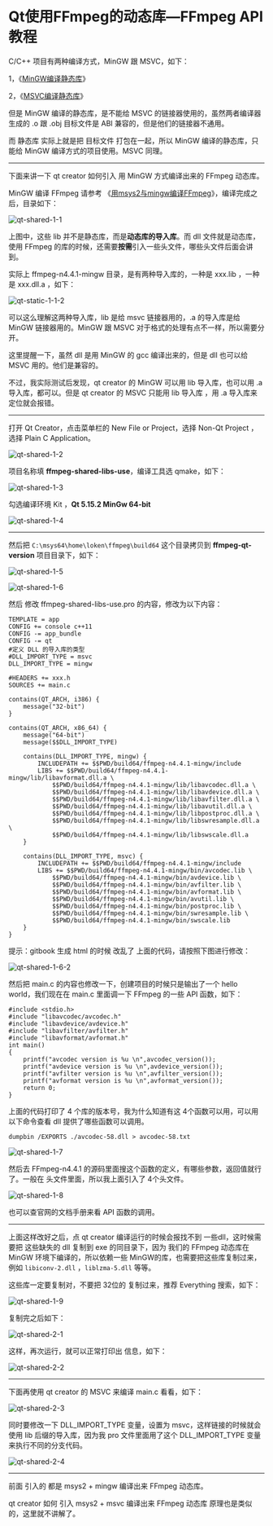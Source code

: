 # Qt使用FFmpeg的动态库—FFmpeg API教程

C/C++ 项目有两种编译方式，MinGW  跟 MSVC，如下：

1，《[MinGW编译静态库](https://ffmpeg.xianwaizhiyin.net/base-compile/mingw-static.html)》

2，《[MSVC编译静态库](https://ffmpeg.xianwaizhiyin.net/base-compile/msvc-static.html)》

但是 MinGW 编译的静态库，是不能给 MSVC 的链接器使用的，虽然两者编译器生成的 .o 跟 .obj 目标文件是 ABI 兼容的，但是他们的链接器不通用。

而 静态库 实际上就是把 目标文件 打包在一起，所以 MinGW 编译的静态库，只能给 MinGW 编译方式的项目使用。MSVC 同理。

------

下面来讲一下 qt creator 如何引入 用 MinGW 方式编译出来的 FFmpeg 动态库。

MinGW 编译 FFmpeg 请参考 《[用msys2与mingw编译FFmpeg](https://ffmpeg.xianwaizhiyin.net/debug-ffmpeg/msys2-mingw.html)》，编译完成之后，目录如下：

![qt-shared-1-1](qt-shared\qt-shared-1-1.png)

上图中，这些 lib 并不是静态库，而是**动态库的导入库**。而 dll 文件就是动态库，使用 FFmpeg 的库的时候，还需要**按需**引入一些头文件，哪些头文件后面会讲到。

实际上 ffmpeg-n4.4.1-mingw 目录，是有两种导入库的，一种是 xxx.lib ，一种是 xxx.dll.a ，如下：

![qt-static-1-1-2](qt-static\qt-static-1-1-2.png)

可以这么理解这两种导入库，lib 是给 msvc 链接器用的，.a 的导入库是给 MinGW 链接器用的。MinGW  跟 MSVC 对于格式的处理有点不一样，所以需要分开。

这里提醒一下，虽然 dll 是用 MinGW 的 gcc 编译出来的，但是 dll 也可以给 MSVC 用的。他们是兼容的。

不过，我实际测试后发现，qt creator 的 MinGW 可以用 lib 导入库，也可以用 .a 导入库，都可以。但是 qt creator 的 MSVC 只能用 lib 导入库 ，用  .a 导入库来定位就会报错。

------

打开 Qt Creator，点击菜单栏的 New File or Project，选择 Non-Qt Project ，选择 Plain C Application。

![qt-shared-1-2](qt-shared\qt-shared-1-2.png)

项目名称填 **ffmpeg-shared-libs-use**，编译工具选 qmake，如下：

![qt-shared-1-3](qt-shared\qt-shared-1-3.png)

勾选编译环境 Kit ，**Qt 5.15.2 MinGw 64-bit**

![qt-shared-1-4](qt-shared\qt-shared-1-4.png)

------

然后把 `C:\msys64\home\loken\ffmpeg\build64` 这个目录拷贝到 **ffmpeg-qt-version** 项目目录下，如下：

![qt-shared-1-5](qt-shared\qt-shared-1-5.png)

![qt-shared-1-6](qt-shared\qt-shared-1-6.png)

然后 修改 ffmpeg-shared-libs-use.pro 的内容，修改为以下内容：

```
TEMPLATE = app
CONFIG += console c++11
CONFIG -= app_bundle
CONFIG -= qt
#定义 DLL 的导入库的类型
#DLL_IMPORT_TYPE = msvc
DLL_IMPORT_TYPE = mingw

#HEADERS += xxx.h
SOURCES += main.c

contains(QT_ARCH, i386) {
    message("32-bit")
}

contains(QT_ARCH, x86_64) {
    message("64-bit")
    message($$DLL_IMPORT_TYPE)

    contains(DLL_IMPORT_TYPE, mingw) {
        INCLUDEPATH += $$PWD/build64/ffmpeg-n4.4.1-mingw/include
        LIBS += $$PWD/build64/ffmpeg-n4.4.1-mingw/lib/libavformat.dll.a \
            $$PWD/build64/ffmpeg-n4.4.1-mingw/lib/libavcodec.dll.a \
            $$PWD/build64/ffmpeg-n4.4.1-mingw/lib/libavdevice.dll.a \
            $$PWD/build64/ffmpeg-n4.4.1-mingw/lib/libavfilter.dll.a \
            $$PWD/build64/ffmpeg-n4.4.1-mingw/lib/libavutil.dll.a \
            $$PWD/build64/ffmpeg-n4.4.1-mingw/lib/libpostproc.dll.a \
            $$PWD/build64/ffmpeg-n4.4.1-mingw/lib/libswresample.dll.a \
            $$PWD/build64/ffmpeg-n4.4.1-mingw/lib/libswscale.dll.a
    }

    contains(DLL_IMPORT_TYPE, msvc) {
        INCLUDEPATH += $$PWD/build64/ffmpeg-n4.4.1-mingw/include
        LIBS += $$PWD/build64/ffmpeg-n4.4.1-mingw/bin/avcodec.lib \
            $$PWD/build64/ffmpeg-n4.4.1-mingw/bin/avdevice.lib \
            $$PWD/build64/ffmpeg-n4.4.1-mingw/bin/avfilter.lib \
            $$PWD/build64/ffmpeg-n4.4.1-mingw/bin/avformat.lib \
            $$PWD/build64/ffmpeg-n4.4.1-mingw/bin/avutil.lib \
            $$PWD/build64/ffmpeg-n4.4.1-mingw/bin/postproc.lib \
            $$PWD/build64/ffmpeg-n4.4.1-mingw/bin/swresample.lib \
            $$PWD/build64/ffmpeg-n4.4.1-mingw/bin/swscale.lib
    }
}
```

提示：gitbook 生成 html 的时候 改乱了 上面的代码，请按照下图进行修改：

![qt-shared-1-6-2](qt-shared\qt-shared-1-6-2.png)

然后把 main.c 的内容也修改一下，创建项目的时候只是输出了一个 hello world，我们现在在 main.c 里面调一下 FFmpeg 的一些 API 函数，如下：

```
#include <stdio.h>
#include "libavcodec/avcodec.h"
#include "libavdevice/avdevice.h"
#include "libavfilter/avfilter.h"
#include "libavformat/avformat.h"
int main()
{
    printf("avcodec version is %u \n",avcodec_version());
    printf("avdevice version is %u \n",avdevice_version());
    printf("avfilter version is %u \n",avfilter_version());
    printf("avformat version is %u \n",avformat_version());
    return 0;
}
```

上面的代码打印了 4 个库的版本号，我为什么知道有这 4个函数可以用，可以用以下命令查看 dll 提供了哪些函数可以调用。

```
dumpbin /EXPORTS ./avcodec-58.dll > avcodec-58.txt
```

![qt-shared-1-7](qt-shared\qt-shared-1-7.png)

然后去 FFmpeg-n4.4.1 的源码里面搜这个函数的定义，有哪些参数，返回值就行了。一般在 头文件里面，所以我上面引入了 4个头文件。

![qt-shared-1-8](qt-shared\qt-shared-1-8.png)

也可以查官网的文档手册来看 API 函数的调用。

------

上面这样改好之后，点 qt creator 编译运行的时候会报找不到 一些dll，这时候需要把 这些缺失的 dll 复制到 exe 的同目录下，因为 我们的 FFmpeg 动态库在 MinGW 环境下编译的，所以依赖一些 MinGW的库，也需要把这些库复制过来，例如 `libiconv-2.dll` ，`liblzma-5.dll`  等等。

这些库一定要复制对，不要把 32位的 复制过来，推荐 Everything 搜索，如下：

![qt-shared-1-9](qt-shared\qt-shared-1-9.png)

复制完之后如下：

![qt-shared-2-1](qt-shared\qt-shared-2-1.png)

这样，再次运行，就可以正常打印出 信息，如下：

![qt-shared-2-2](qt-shared\qt-shared-2-2.png)

------

下面再使用 qt creator 的 MSVC 来编译 main.c 看看，如下：

![qt-shared-2-3](qt-shared\qt-shared-2-3.png)

同时要修改一下 DLL_IMPORT_TYPE 变量，设置为 msvc，这样链接的时候就会使用 lib 后缀的导入库，因为我 pro 文件里面用了这个 DLL_IMPORT_TYPE  变量来执行不同的分支代码。

![qt-shared-2-4](qt-shared\qt-shared-2-4.png)

------

前面 引入的 都是 msys2 + mingw 编译出来 FFmpeg 动态库。

qt creator 如何 引入 msys2 + msvc 编译出来 FFmpeg 动态库 原理也是类似的，这里就不讲解了。
